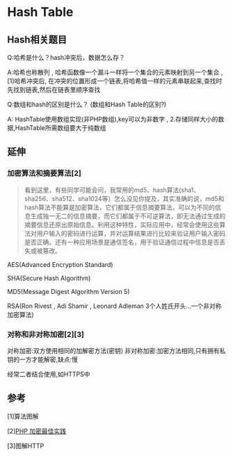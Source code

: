 # Hash Table

## Hash相关题目
Q:哈希是什么？hash冲突后，数据怎么存？

A:哈希也称散列 , 哈希函数像一个漏斗一样将一个集合的元素映射到另一个集合 , [1]哈希冲突后, 在冲突的位置形成一个链表,将哈希值一样的元素串联起来,查找时先找到链表,然后在链表里顺序查找

Q:数组和hash的区别是什么？ (数组和Hash Table的区别?)

A: HashTable使用数组实现(非PHP数组),key可以为非数字 , 2.存储同样大小的数据,HashTable所需数组要大于纯数组 

## 延伸
### 加密算法和摘要算法[2]
> 看到这里，有些同学可能会问，我常用的md5、hash算法(sha1、sha256、sha512、sha1024等）怎么没见你提及，其实准确的说，md5和hash算法不能算是加密算法，它们都属于信息摘要算法，可以为不同的信息生成独一无二的信息摘要，而它们都属于不可逆算法，即无法通过生成的摘要信息还原出原始信息。利用这种特性，实际应用中，经常会使用这些算法对用户输入的密码进行运算，并对运算结果进行比较来验证用户输入密码是否正确。还有一种应用场景是通信签名，用于验证通信过程中信息是否丢失或被篡改。

AES(Advanced Encryption Standard)

SHA(Secure Hash Algorithm)

MD5(Message Digest Algorithm Version 5)

RSA(Ron Rivest , Adi Shamir , Leonard Adleman 3个人姓氏开头...一个非对称加密算法)

### 对称和非对称加密[2][3]

对称加密:双方使用相同的加解密方法(密钥)
非对称加密:加密方法相同,只有拥有私钥的一方才能解密,缺点:慢

经常二者结合使用,如HTTPS中

## 参考
[1]算法图解

[2][PHP 加密最佳实践](https://laravel-china.org/articles/4499/talk-about-encryption-that-thing-php-encryption-best-practice)

[3]图解HTTP

